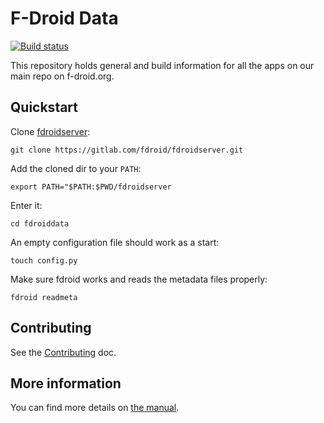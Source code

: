 # F-Droid Data

[![Build status](https://ci.gitlab.com/projects/5274/status.png?ref=master)](https://ci.gitlab.com/projects/5274?ref=master)

This repository holds general and build information for all the apps on our
main repo on f-droid.org.

## Quickstart

Clone [fdroidserver](https://gitlab.com/fdroid/fdroidserver):

	git clone https://gitlab.com/fdroid/fdroidserver.git

Add the cloned dir to your `PATH`:

	export PATH="$PATH:$PWD/fdroidserver

Enter it:

	cd fdroiddata

An empty configuration file should work as a start:

	touch config.py

Make sure fdroid works and reads the metadata files properly:

	fdroid readmeta

## Contributing

See the [Contributing](CONTRIBUTING.md) doc.

## More information

You can find more details on [the manual](https://f-droid.org/manual/).
